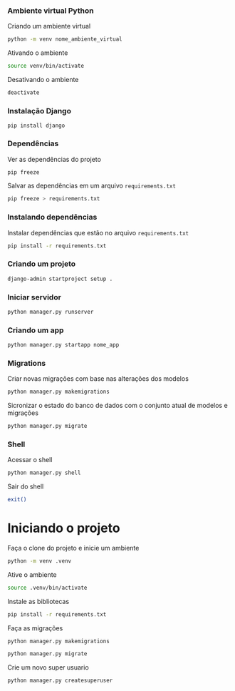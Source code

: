 ### Ambiente virtual Python

Criando um ambiente virtual

```bash
python -m venv nome_ambiente_virtual
```

Ativando o ambiente

```bash
source venv/bin/activate
```

Desativando o ambiente

```bash
deactivate
```

### Instalação Django

```
pip install django
```

### Dependências

Ver as dependências do projeto

```bash
pip freeze
```

Salvar as dependências em um arquivo `requirements.txt`

```bash
pip freeze > requirements.txt
```

### Instalando dependências

Instalar dependências que estão no arquivo `requirements.txt`

```bash
pip install -r requirements.txt
```

### Criando um projeto

```bash
django-admin startproject setup .
```

### Iniciar servidor

```bash
python manager.py runserver
```

### Criando um app

```bash
python manager.py startapp nome_app
```

### Migrations

Criar novas migrações com base nas alterações dos modelos

```bash
python manager.py makemigrations
```

Sicronizar o estado do banco de dados com o conjunto atual de modelos e migrações

```bash
python manager.py migrate
```

### Shell

Acessar o shell

```bash
python manager.py shell
```

Sair do shell

```bash
exit()
```

# Iniciando o projeto

Faça o clone do projeto e inicie um ambiente

```bash
python -m venv .venv
```

Ative o ambiente

```bash
source .venv/bin/activate
```

Instale as bibliotecas

```bash
pip install -r requirements.txt
```

Faça as migrações

```bash
python manager.py makemigrations
```

```bash
python manager.py migrate
```

Crie um novo super usuario

```bash
python manager.py createsuperuser
```
